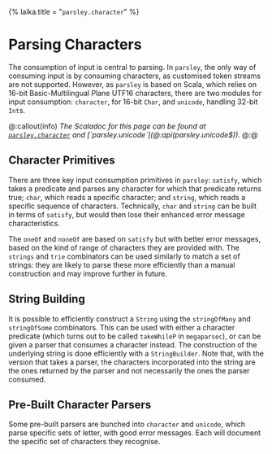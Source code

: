 {%
laika.title = "`parsley.character`"
%}

# Parsing Characters
The consumption of input is central to parsing. In `parsley`, the only way of
consuming input is by consuming characters, as customised token streams are
not supported. However, as `parsley` is based on Scala, which relies on
16-bit Basic-Multilingual Plane UTF16 characters, there are two modules for
input consumption: `character`, for 16-bit `Char`, and `unicode`, handling 32-bit `Int`s.

@:callout(info)
*The Scaladoc for this page can be found at [`parsley.character`](@:api(parsley.character$)) and [`parsley.unicode`](@:api(parsley.unicode$)).*
@:@

## Character Primitives
There are three key input consumption primitives in `parsley`: `satisfy`, which
takes a predicate and parses any character for which that predicate returns true; `char`, which reads a specific character; and `string`, which reads a specific
sequence of characters. Technically, `char` and `string` can be built in terms of
`satisfy`, but would then lose their enhanced error message characteristics.

The `oneOf` and `noneOf` are based on `satisfy` but with better error messages,
based on the kind of range of characters they are provided with.
The `strings` and `trie` combinators can be used similarly to match a set of
strings: they are likely to parse these more efficiently than a manual
construction and may improve further in future.

## String Building
It is possible to efficiently construct a `String` using the `stringOfMany` and
`stringOfSome` combinators. This can be used with either a character predicate (which turns out to be called `takeWhileP` in `megaparsec`), or can be given a
parser that consumes a character instead. The construction of the underlying
string is done efficiently with a `StringBuilder`. Note that, with the version
that takes a parser, the characters incorporated into the string are the ones
returned by the parser and not necessarily the ones the parser consumed.

## Pre-Built Character Parsers
Some pre-built parsers are bunched into `character` and `unicode`, which parse
specific sets of letter, with good error messages. Each will document the specific
set of characters they recognise.
